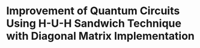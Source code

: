 # **Improvement of Quantum Circuits Using H-U-H Sandwich Technique with Diagonal Matrix Implementation**
